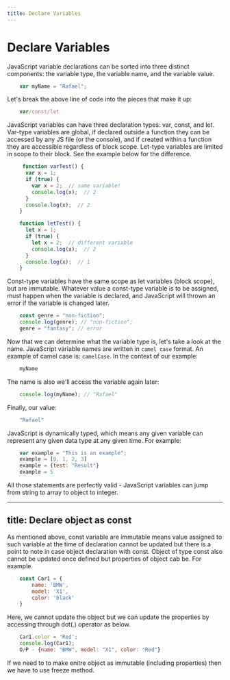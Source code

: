 ```yaml
---
title: Declare Variables
---
```


# Declare Variables

JavaScript variable declarations can be sorted into three distinct components: the variable type, the variable name, and the variable value.
```js
    var myName = "Rafael";
```
Let's break the above line of code into the pieces that make it up: 
```js
    var/const/let
```
JavaScript variables can have three declaration types: var, const, and let. Var-type variables are global, if declared outside a function they can be accessed by any JS file (or the console), and if created within a function they are accessible regardless of block scope. Let-type variables are limited in scope to their block. See the example below for the difference.
```js
     function varTest() {
      var x = 1;
      if (true) {
        var x = 2;  // same variable!
        console.log(x);  // 2
      }
      console.log(x);  // 2
    }

    function letTest() {
      let x = 1;
      if (true) {
        let x = 2;  // different variable
        console.log(x);  // 2
      }
      console.log(x);  // 1
    }
```
Const-type variables have the same scope as let variables (block scope), but are immutable. Whatever value a const-type variable is to be assigned, must happen when the variable is declared, and JavaScript will thrown an error if the variable is changed later.
```js
    const genre = "non-fiction";
    console.log(genre); // "non-fiction";
    genre = "fantasy"; // error
```
Now that we can determine what the variable type is, let's take a look at the name. JavaScript variable names are written in `camel case` format. An example of camel case is: `camelCase`. In the context of our example: 
```js
    myName
```
The name is also we'll access the variable again later:
```js
    console.log(myName); // "Rafael"
```
Finally, our value: 
```js
    "Rafael"
```
JavaScript is dynamically typed, which means any given variable can represent any given data type at any given time. For example: 
```js
    var example = "This is an example";
    example = [0, 1, 2, 3]
    example = {test: "Result"}
    example = 5
```
All those statements are perfectly valid - JavaScript variables can jump from string to array to object to integer.

---
title: Declare object as const
---

As mentioned above, const variable are immutable means value assigned to such variable at the time of declaration cannot be updated but there is a point to note in case object declaration with const. Object of type const also cannot be updated once defined but properties of object cab be. For example.
```js
    const Car1 = {
        name: 'BMW',
        model: 'X1',
        color: 'black'
    }
```
Here, we cannot update the object but we can update the properties by accessing through dot(.) operator as below.
```js
    Car1.color = 'Red';
    console.log(Car1);
    O/P - {name: "BMW", model: "X1", color: "Red"}
``` 
If we need to to make enitre object as immutable (including properties) then we have to use freeze method.
